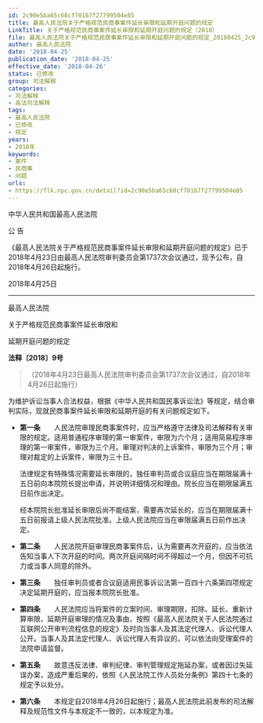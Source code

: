 ```yaml
---
id: 2c90e5ba65c68cf70167f27799504e85
title: 最高人民法院关于严格规范民商事案件延长审限和延期开庭问题的规定
LinkTitle: 关于严格规范民商事案件延长审限和延期开庭问题的规定（2018）
file: 最高人民法院关于严格规范民商事案件延长审限和延期开庭问题的规定_20180425_2c90e5ba65c68cf70167f27799504e85.docx
author: 最高人民法院
date: '2018-04-25'
publication_date: '2018-04-25'
effective_date: '2018-04-26'
status: 已修改
group: 司法解释
categories:
- 司法解释
- 高法司法解释
tags:
- 最高人民法院
- 已修改
- 规定
years:
- 2018年
keywords:
- 案件
- 民商事
- 问题
urls:
- https://flk.npc.gov.cn/detail?id=2c90e5ba65c68cf70167f27799504e85
---
```


中华人民共和国最高人民法院

公 告

《最高人民法院关于严格规范民商事案件延长审限和延期开庭问题的规定》已于2018年4月23日由最高人民法院审判委员会第1737次会议通过，现予公布，自2018年4月26日起施行。

2018年4月25日

---

最高人民法院

关于严格规范民商事案件延长审限和

延期开庭问题的规定

**法释〔2018〕9号**

> （2018年4月23日最高人民法院审判委员会第1737次会议通过，自2018年4月26日起施行）

为维护诉讼当事人合法权益，根据《中华人民共和国民事诉讼法》等规定，结合审判实际，现就民商事案件延长审限和延期开庭的有关问题规定如下。

- **第一条**　　人民法院审理民商事案件时，应当严格遵守法律及司法解释有关审限的规定。适用普通程序审理的第一审案件，审限为六个月；适用简易程序审理的第一审案件，审限为三个月。审理对判决的上诉案件，审限为三个月；审理对裁定的上诉案件，审限为三十日。

  法律规定有特殊情况需要延长审限的，独任审判员或合议庭应当在期限届满十五日前向本院院长提出申请，并说明详细情况和理由。院长应当在期限届满五日前作出决定。

  经本院院长批准延长审限后尚不能结案，需要再次延长的，应当在期限届满十五日前报请上级人民法院批准。上级人民法院应当在审限届满五日前作出决定。

- **第二条**　　人民法院开庭审理民商事案件后，认为需要再次开庭的，应当依法告知当事人下次开庭的时间。两次开庭间隔时间不得超过一个月，但因不可抗力或当事人同意的除外。

- **第三条**　　独任审判员或者合议庭适用民事诉讼法第一百四十六条第四项规定决定延期开庭的，应当报本院院长批准。

- **第四条**　　人民法院应当将案件的立案时间、审理期限，扣除、延长、重新计算审限，延期开庭审理的情况及事由，按照《最高人民法院关于人民法院通过互联网公开审判流程信息的规定》及时向当事人及其法定代理人、诉讼代理人公开。当事人及其法定代理人、诉讼代理人有异议的，可以依法向受理案件的法院申请监督。

- **第五条**　　故意违反法律、审判纪律、审判管理规定拖延办案，或者因过失延误办案，造成严重后果的，依照《人民法院工作人员处分条例》第四十七条的规定予以处分。

- **第六条**　　本规定自2018年4月26日起施行；最高人民法院此前发布的司法解释及规范性文件与本规定不一致的，以本规定为准。
